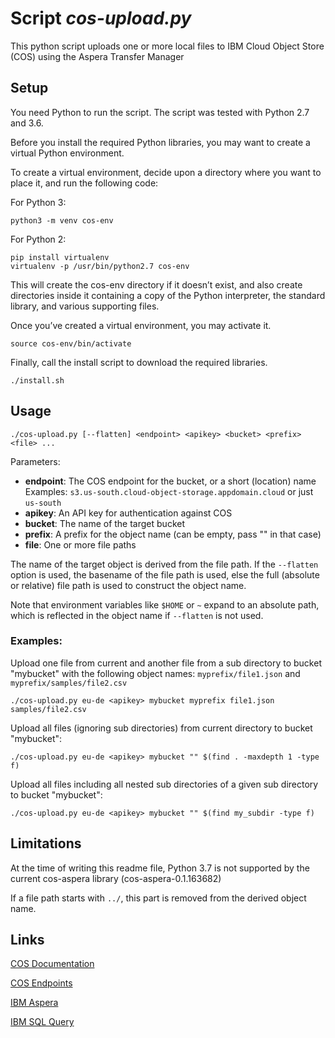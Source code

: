 # Script *cos-upload.py*

This python script uploads one or more local files to IBM Cloud Object Store (COS) using the Aspera Transfer Manager

## Setup

You need Python to run the script. The script was tested with Python 2.7 and 3.6.

Before you install the required Python libraries, you may want to create a virtual Python environment.

To create a virtual environment, decide upon a directory where you want to place it, and run the following code:

For Python 3:
```
python3 -m venv cos-env
```

For Python 2:
```
pip install virtualenv
virtualenv -p /usr/bin/python2.7 cos-env
````

This will create the cos-env directory if it doesn’t exist, and also create directories inside it containing a copy of the Python interpreter, the standard library, and various supporting files.

Once you’ve created a virtual environment, you may activate it.

```
source cos-env/bin/activate
````

Finally, call the install script to download the required libraries.

```
./install.sh
```

## Usage

```
./cos-upload.py [--flatten] <endpoint> <apikey> <bucket> <prefix> <file> ...
```

Parameters:
-    **endpoint**: The COS endpoint for the bucket, or a short (location) name<br>
Examples: `s3.us-south.cloud-object-storage.appdomain.cloud` or just `us-south`
-    **apikey**:   An API key for authentication against COS
-    **bucket**:   The name of the target bucket
-    **prefix**:   A prefix for the object name (can be empty, pass "" in that case)
-    **file**:     One or more file paths

The name of the target object is derived from the file path. If the `--flatten`
option is used, the basename of the file path is used, else the full (absolute or relative)
file path is used to construct the object name.

Note that environment variables like `$HOME` or `~` expand to an absolute path, which is reflected in the object name
if `--flatten` is not used.

### Examples:

Upload one file from current and another file from a sub directory to bucket "mybucket" with the following object names: `myprefix/file1.json` and `myprefix/samples/file2.csv`

`./cos-upload.py eu-de <apikey> mybucket myprefix file1.json samples/file2.csv`

Upload all files (ignoring sub directories) from current directory to bucket "mybucket":

`./cos-upload.py eu-de <apikey> mybucket "" $(find . -maxdepth 1 -type f)`

Upload all files including all nested sub directories of a given sub directory to bucket "mybucket":

`./cos-upload.py eu-de <apikey> mybucket "" $(find my_subdir -type f)`


## Limitations

At the time of writing this readme file, Python 3.7 is not supported by the current cos-aspera library (cos-aspera-0.1.163682)

If a file path starts with `../`, this part is removed from the derived object name.

## Links

[COS Documentation](https://cloud.ibm.com/docs/services/cloud-object-storage)

[COS Endpoints](https://cloud.ibm.com/docs/services/cloud-object-storage/libraries?topic=cloud-object-storage-endpoints)

[IBM Aspera](https://asperasoft.com)

[IBM SQL Query](https://www.ibm.com/cloud/sql-query)


